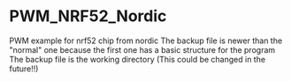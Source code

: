 # PWM_NRF52_Nordic
PWM example for nrf52 chip from nordic
The backup file is newer than the "normal" one because the first one has a basic structure for the program
The backup file is the working directory (This could be changed in the future!!)

